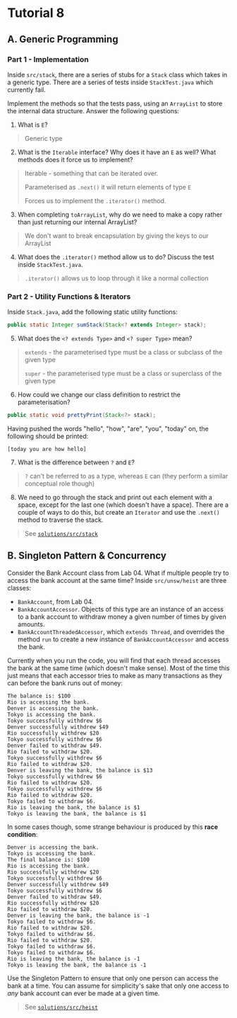 # Tutorial 8

## A. Generic Programming

### Part 1 - Implementation

Inside `src/stack`, there are a series of stubs for a `Stack` class which takes in a generic type. There are a series of tests inside `StackTest.java` which currently fail.

Implement the methods so that the tests pass, using an `ArrayList` to store the internal data structure. Answer the following questions:

1. What is `E`?

> Generic type

2. What is the `Iterable` interface? Why does it have an `E` as well? What methods does it force us to implement?

> Iterable - something that can be iterated over.
>
> Parameterised as `.next()` it will return elements of type `E`
>
> Forces us to implement the `.iterator()` method.

3. When completing `toArrayList`, why do we need to make a copy rather than just returning our internal ArrayList?

> We don't want to break encapsulation by giving the keys to our ArrayList

4. What does the `.iterator()` method allow us to do? Discuss the test inside `StackTest.java`.

> `.iterator()` allows us to loop through it like a normal collection

### Part 2 - Utility Functions & Iterators

Inside `Stack.java`, add the following static utility functions:

```java
public static Integer sumStack(Stack<? extends Integer> stack);
```

5. What does the `<? extends Type>` and `<? super Type>` mean?

> `extends` - the parameterised type must be a class or subclass of the given type
>
> `super` - the parameterised type must be a class or superclass of the given type

6. How could we change our class definition to restrict the parameterisation?

```java
public static void prettyPrint(Stack<?> stack);
```

Having pushed the words "hello", "how", "are", "you", "today" on, the following should be printed:

```
[today you are how hello]
```

7. What is the difference between `?` and `E`?

> `?` can't be referred to as a type, whereas `E` can (they perform a similar conceptual role though)

8. We need to go through the stack and print out each element with a space, except for the last one (which doesn't have a space). There are a couple of ways to do this, but create an `Iterator` and use the `.next()` method to traverse the stack.

> See [`solutions/src/stack`](./solutions/src/stack/)

## B. Singleton Pattern & Concurrency

Consider the Bank Account class from Lab 04. What if multiple people try to access the bank account at the same time? Inside `src/unsw/heist` are three classes:

- `BankAccount`, from Lab 04.
- `BankAccountAccessor`. Objects of this type are an instance of an access to a bank account to withdraw money a given number of times by given amounts.
- `BankAccountThreadedAccessor`, which `extends Thread`, and overrides the method `run` to create a new instance of `BankAccountAccessor` and access the bank.

Currently when you run the code, you will find that each thread accesses the bank at the same time (which doesn't make sense). Most of the time this just means that each accessor tries to make as many transactions as they can before the bank runs out of money:

```
The balance is: $100
Rio is accessing the bank.
Denver is accessing the bank.
Tokyo is accessing the bank.
Tokyo successfully withdrew $6
Denver successfully withdrew $49
Rio successfully withdrew $20
Tokyo successfully withdrew $6
Denver failed to withdraw $49.
Rio failed to withdraw $20.
Tokyo successfully withdrew $6
Rio failed to withdraw $20.
Denver is leaving the bank, the balance is $13
Tokyo successfully withdrew $6
Rio failed to withdraw $20.
Tokyo successfully withdrew $6
Rio failed to withdraw $20.
Tokyo failed to withdraw $6.
Rio is leaving the bank, the balance is $1
Tokyo is leaving the bank, the balance is $1
```

In some cases though, some strange behaviour is produced by this **race condition**:

```
Denver is accessing the bank.
Tokyo is accessing the bank.
The final balance is: $100
Rio is accessing the bank.
Rio successfully withdrew $20
Tokyo successfully withdrew $6
Denver successfully withdrew $49
Tokyo successfully withdrew $6
Denver failed to withdraw $49.
Rio successfully withdrew $20
Rio failed to withdraw $20.
Denver is leaving the bank, the balance is -1
Tokyo failed to withdraw $6.
Rio failed to withdraw $20.
Tokyo failed to withdraw $6.
Rio failed to withdraw $20.
Tokyo failed to withdraw $6.
Tokyo failed to withdraw $6.
Rio is leaving the bank, the balance is -1
Tokyo is leaving the bank, the balance is -1
```

Use the Singleton Pattern to ensure that only one person can access the bank at a time. You can assume for simplicity's sake that only one access to _any_ bank account can ever be made at a given time.

> See [`solutions/src/heist`](./solutions/src/heist)
